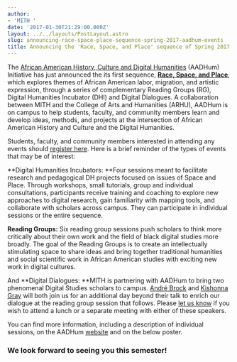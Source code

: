 ```yaml
---
author:
- 'MITH '
date: '2017-01-30T21:29:00.000Z'
layout: ../../layouts/PostLayout.astro
slug: announcing-race-space-place-sequence-spring-2017-aadhum-events
title: Announcing the 'Race, Space, and Place' sequence of Spring 2017 AADHum Events!
---
```


The [African American History, Culture and Digital Humanities](http://mith.umd.edu/research/aadhum/) (AADHum) Initiative has just announced the its first sequence, [**Race, Space, and Place**](http://mith.umd.edu/wp-content/uploads/2017/01/AADhum-Spring-2017-Events.pdf), which explores themes of African American labor, migration, and artistic expression, through a series of complementary Reading Groups (RG), Digital Humanities Incubator (DHI) and Digital Dialogues. A collaboration between MITH and the College of Arts and Humanities (ARHU), AADHum is on campus to help students, faculty, and community members learn and develop ideas, methods, and projects at the intersection of African American History and Culture and the Digital Humanities.

Students, faculty, and community members interested in attending any events should [register here](https://docs.google.com/forms/d/e/1FAIpQLSdiEIszDEFSgS7t2HI8F5qE9uKFniSu0TsIc4wqG3hLK3fZig/viewform?c=0&w=1). Here is a brief reminder of the types of events that may be of interest:

**Digital Humanities Incubators: **Four sessions meant to facilitate research and pedagogical DH projects focused on issues of Space and Place. Through workshops, small tutorials, group and individual consultations, participants receive training and coaching to explore new approaches to digital research, gain familiarity with mapping tools, and collaborate with scholars across campus. They can participate in individual sessions or the entire sequence.

**Reading Groups:** Six reading group sessions push scholars to think more critically about their own work and the field of black digital studies more broadly. The goal of the Reading Groups is to create an intellectually stimulating space to share ideas and bring together traditional humanities and social scientific work in African American studies with exciting new work in digital cultures.

And **Digital Dialogues: **MITH is partnering with AADHum to bring two phenomenal Digital Studies scholars to campus. [André Brock](http://mith.umd.edu/dialogues/dd-spring-2017-andre-brock/) and [Kishonna Gray](http://mith.umd.edu/dialogues/dd-spring-2017-kishonna-gray/) will both join us for an additional day beyond their talk to enrich our dialogue at the reading group session that follows. Please [let us know](mailto:kwins@umd.edu) if you wish to attend a lunch or a separate meeting with either of these speakers.

You can find more information, including a description of individual sessions, on the AADHum [website](http://arhusynergy.umd.edu/programs/aadhum/events/dh_incubators) and on the below poster.

### **We look forward to seeing you this semester!**